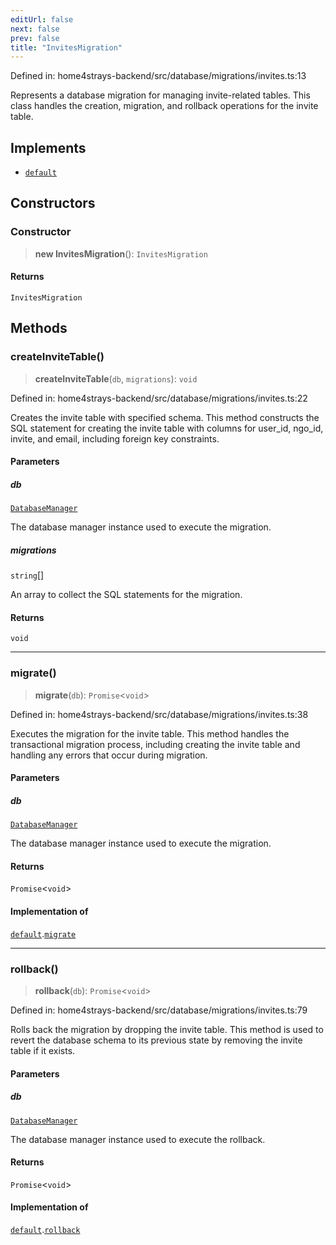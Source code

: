 ```yaml
---
editUrl: false
next: false
prev: false
title: "InvitesMigration"
---
```


Defined in: home4strays-backend/src/database/migrations/invites.ts:13

Represents a database migration for managing invite-related tables.
This class handles the creation, migration, and rollback operations for the invite table.

## Implements

- [`default`](/docs/code/backend/database/migrations/migrations/interfaces/default/)

## Constructors

### Constructor

> **new InvitesMigration**(): `InvitesMigration`

#### Returns

`InvitesMigration`

## Methods

### createInviteTable()

> **createInviteTable**(`db`, `migrations`): `void`

Defined in: home4strays-backend/src/database/migrations/invites.ts:22

Creates the invite table with specified schema.
This method constructs the SQL statement for creating the invite table
with columns for user_id, ngo_id, invite, and email, including foreign key constraints.

#### Parameters

##### db

[`DatabaseManager`](/docs/code/backend/database/db/classes/databasemanager/)

The database manager instance used to execute the migration.

##### migrations

`string`[]

An array to collect the SQL statements for the migration.

#### Returns

`void`

***

### migrate()

> **migrate**(`db`): `Promise`\<`void`\>

Defined in: home4strays-backend/src/database/migrations/invites.ts:38

Executes the migration for the invite table.
This method handles the transactional migration process, including
creating the invite table and handling any errors that occur during migration.

#### Parameters

##### db

[`DatabaseManager`](/docs/code/backend/database/db/classes/databasemanager/)

The database manager instance used to execute the migration.

#### Returns

`Promise`\<`void`\>

#### Implementation of

[`default`](/docs/code/backend/database/migrations/migrations/interfaces/default/).[`migrate`](/docs/code/backend/database/migrations/migrations/interfaces/default/#migrate)

***

### rollback()

> **rollback**(`db`): `Promise`\<`void`\>

Defined in: home4strays-backend/src/database/migrations/invites.ts:79

Rolls back the migration by dropping the invite table.
This method is used to revert the database schema to its previous state
by removing the invite table if it exists.

#### Parameters

##### db

[`DatabaseManager`](/docs/code/backend/database/db/classes/databasemanager/)

The database manager instance used to execute the rollback.

#### Returns

`Promise`\<`void`\>

#### Implementation of

[`default`](/docs/code/backend/database/migrations/migrations/interfaces/default/).[`rollback`](/docs/code/backend/database/migrations/migrations/interfaces/default/#rollback)
